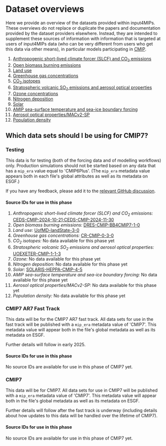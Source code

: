 # Dataset overviews

Here we provide an overview of the datasets provided within input4MIPs.
These overviews do not replace or duplicate the papers and documentation provided by the dataset providers elsewhere.
Instead, they are intended to supplement these sources of information
with information that is targeted at users of input4MIPs data
(who can be very different from users who get this data via other means),
in particular models participating in [CMIP](https://www.wcrp-climate.org/wgcm-cmip).

1. [Anthropogenic short-lived climate forcer (SLCF) and CO<sub>2</sub> emissions](anthropogenic-slcf-co2-emissions.md)
1. [Open biomass burning emissions](open-biomass-burning-emissions.md)
1. [Land use](land-use.md)
1. [Greenhouse gas concentrations](greenhouse-gas-concentrations.md)
1. [CO<sub>2</sub> isotopes](co2-isotopes.md)
1. [Stratospheric volcanic SO<sub>2</sub> emissions and aerosol optical properties](stratospheric-volcanic-so2-emissions-aod.md)
1. [Ozone concentrations](ozone.md)
1. [Nitrogen deposition](nitrogen-deposition.md)
1. [Solar](solar.md)
1. [AMIP sea-surface temperature and sea-ice boundary forcing](amip-sst-sea-ice-boundary-forcing.md)
1. [Aerosol optical properties/MACv2-SP](aerosol-optical-properties-macv2-sp.md)
1. [Population density](population.md)

## Which data sets should I be using for CMIP7?

### Testing

<!--- begin-source-id-summary:testing -->
<!--- Do not edit this section, it is automatically updated when the docs are built -->

This data is for testing (both of the forcing data and of modelling workflows) only.
Production simulations should not be started based on any data that has a `mip_era` value equal to 'CMIP6Plus'.
(The `mip_era` metadata value appears both in each file's global attributes as well as its metadata on ESGF.)

If you have any feedback, please add it to the [relevant GitHub discussion](https://github.com/PCMDI/input4MIPs_CVs/discussions).

#### Source IDs for use in this phase

1. *Anthropogenic short-lived climate forcer (SLCF) and CO<sub>2</sub> emissions:* [CEDS-CMIP-2024-10-21;CEDS-CMIP-2024-11-30](https://aims2.llnl.gov/search?project=input4MIPs&versionType=all&&activeFacets=%7B%22source_id%22%3A%22CEDS-CMIP-2024-10-21;CEDS-CMIP-2024-11-30%22%7D)
1. *Open biomass burning emissions:* [DRES-CMIP-BB4CMIP7-1-0](https://aims2.llnl.gov/search?project=input4MIPs&versionType=all&&activeFacets=%7B%22source_id%22%3A%22DRES-CMIP-BB4CMIP7-1-0%22%7D)
1. *Land use:* [UofMD-landState-3-0](https://aims2.llnl.gov/search?project=input4MIPs&versionType=all&&activeFacets=%7B%22source_id%22%3A%22UofMD-landState-3-0%22%7D)
1. *Greenhouse gas concentrations:* [CR-CMIP-0-3-0](https://aims2.llnl.gov/search?project=input4MIPs&versionType=all&&activeFacets=%7B%22source_id%22%3A%22CR-CMIP-0-3-0%22%7D)
1. *CO<sub>2</sub> isotopes:* No data available for this phase yet
1. *Stratospheric volcanic SO<sub>2</sub> emissions and aerosol optical properties:* [UOEXETER-CMIP-1-1-3](https://aims2.llnl.gov/search?project=input4MIPs&versionType=all&&activeFacets=%7B%22source_id%22%3A%22UOEXETER-CMIP-1-1-3%22%7D)
1. *Ozone:* No data available for this phase yet
1. *Nitrogen deposition:* No data available for this phase yet
1. *Solar:* [SOLARIS-HEPPA-CMIP-4-5](https://aims2.llnl.gov/search?project=input4MIPs&versionType=all&&activeFacets=%7B%22source_id%22%3A%22SOLARIS-HEPPA-CMIP-4-5%22%7D)
1. *AMIP sea-surface temperature and sea-ice boundary forcing:* No data available for this phase yet
1. *Aerosol optical properties/MACv2-SP:* No data available for this phase yet
1. *Population density:* No data available for this phase yet
<!--- end-source-id-summary -->

### CMIP7 AR7 Fast Track

<!--- begin-source-id-summary:ar7_fast_track -->
<!--- Do not edit this section, it is automatically updated when the docs are built -->

This data will be for the CMIP7 AR7 fast track.
All data sets for use in the fast track will be published with a `mip_era` metadata value of 'CMIP7'.
This metadata value will appear both in the file's global metadata as well as its metadata on ESGF.

Further details will follow in early 2025.

#### Source IDs for use in this phase

No source IDs are available for use in this phase of CMIP7 yet.
<!--- end-source-id-summary -->

### CMIP7

<!--- begin-source-id-summary:cmip7 -->
<!--- Do not edit this section, it is automatically updated when the docs are built -->

This data will be for CMIP7.
All data sets for use in CMIP7 will be published with a `mip_era` metadata value of 'CMIP7'.
This metadata value will appear both in the file's global metadata as well as its metadata on ESGF.

Further details will follow after the fast track is underway
(including details about how updates to this data will be handled over the lifetime of CMIP7).

#### Source IDs for use in this phase

No source IDs are available for use in this phase of CMIP7 yet.
<!--- end-source-id-summary -->
